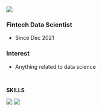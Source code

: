 <img src="https://capsule-render.vercel.app/api?type=shark&color=auto&height=200&section=header&text=Welcome&fontSize=90" />

### Fintech Data Scientist
- Since Dec 2021

### Interest
- Anything related to data science


<br/>

**SKILLS**

<img src="https://img.shields.io/badge/Python-3766AB?style=flat-square&logo=Python&logoColor=white"/></a>
<img src="https://img.shields.io/badge/MySQL-336791?style=flat-square&logo=MySQL&logoColor=white"/><a/>


<br/>



<!--
**hojuly/hojuly** is a ✨ _special_ ✨ repository because its `README.md` (this file) appears on your GitHub profile.

Here are some ideas to get you started:

- 🔭 I’m currently working on ...
- 🌱 I’m currently learning ...
- 👯 I’m looking to collaborate on ...
- 🤔 I’m looking for help with ...
- 💬 Ask me about ...
- 📫 How to reach me: ...
- 😄 Pronouns: ...
- ⚡ Fun fact: ...
-->
